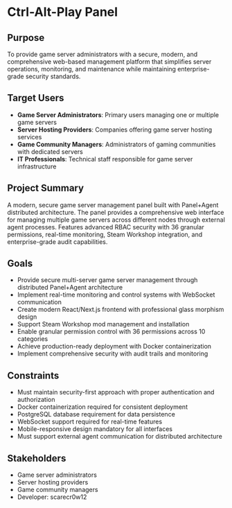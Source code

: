 # Ctrl-Alt-Play Panel

## Purpose

To provide game server administrators with a secure, modern, and comprehensive web-based management platform that simplifies server operations, monitoring, and maintenance while maintaining enterprise-grade security standards.

## Target Users

- **Game Server Administrators**: Primary users managing one or multiple game servers
- **Server Hosting Providers**: Companies offering game server hosting services  
- **Game Community Managers**: Administrators of gaming communities with dedicated servers
- **IT Professionals**: Technical staff responsible for game server infrastructure

## Project Summary

A modern, secure game server management panel built with Panel+Agent distributed architecture. The panel provides a comprehensive web interface for managing multiple game servers across different nodes through external agent processes. Features advanced RBAC security with 36 granular permissions, real-time monitoring, Steam Workshop integration, and enterprise-grade audit capabilities.

## Goals

- Provide secure multi-server game server management through distributed Panel+Agent architecture
- Implement real-time monitoring and control systems with WebSocket communication
- Create modern React/Next.js frontend with professional glass morphism design
- Support Steam Workshop mod management and installation
- Enable granular permission control with 36 permissions across 10 categories
- Achieve production-ready deployment with Docker containerization
- Implement comprehensive security with audit trails and monitoring

## Constraints

- Must maintain security-first approach with proper authentication and authorization
- Docker containerization required for consistent deployment
- PostgreSQL database requirement for data persistence
- WebSocket support required for real-time features
- Mobile-responsive design mandatory for all interfaces
- Must support external agent communication for distributed architecture

## Stakeholders

- Game server administrators
- Server hosting providers
- Game community managers
- Developer: scarecr0w12